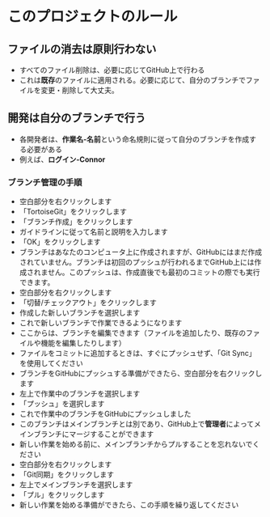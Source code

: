 # このプロジェクトのルール

## ファイルの消去は原則行わない
  - すべてのファイル削除は、必要に応じてGitHub上で行わる
  - これは**既存**のファイルに適用される。必要に応じて、自分のブランチでファイルを変更・削除して大丈夫。
## 開発は自分のブランチで行う
  - 各開発者は、**作業名-名前**という命名規則に従って自分のブランチを作成する必要がある
  - 例えば、**ログイン-Connor**
### ブランチ管理の手順
  - 空白部分を右クリックします  
  - 「TortoiseGit」をクリックします  
  - 「ブランチ作成」をクリックします  
  - ガイドラインに従って名前と説明を入力します  
  - 「OK」をクリックします  
  - ブランチはあなたのコンピュータ上に作成されますが、GitHubにはまだ作成されていません。ブランチは初回のプッシュが行われるまでGitHub上には作成されません。このプッシュは、作成直後でも最初のコミットの際でも実行できます。  
  - 空白部分を右クリックします  
  - 「切替/チェックアウト」をクリックします  
  - 作成した新しいブランチを選択します  
  - これで新しいブランチで作業できるようになります  
  - ここからは、ブランチを編集できます（ファイルを追加したり、既存のファイルや機能を編集したりします）  
  - ファイルをコミットに追加するときは、すぐにプッシュせず、「Git Sync」を使用してください  
  - ブランチをGitHubにプッシュする準備ができたら、空白部分を右クリックします  
  - 左上で作業中のブランチを選択します  
  - 「プッシュ」を選択します  
  - これで作業中のブランチをGitHubにプッシュしました  
  - このブランチはメインブランチとは別であり、GitHub上で**管理者**によってメインブランチにマージすることができます  
  - 新しい作業を始める前に、メインブランチからプルすることを忘れないでください  
  - 空白部分を右クリックします  
  - 「Git同期」をクリックします  
  - 左上でメインブランチを選択します  
  - 「プル」をクリックします  
  - 新しい作業を始める準備ができたら、この手順を繰り返してください  

